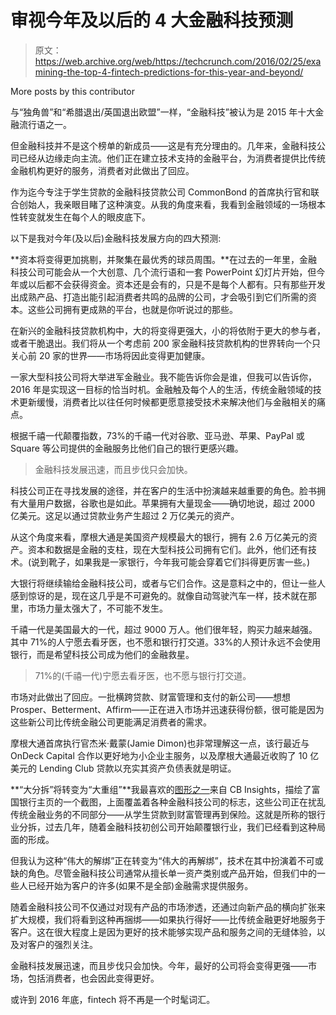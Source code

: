 # 审视今年及以后的 4 大金融科技预测 

> 原文：<https://web.archive.org/web/https://techcrunch.com/2016/02/25/examining-the-top-4-fintech-predictions-for-this-year-and-beyond/>

More posts by this contributor

与“独角兽”和“希腊退出/英国退出欧盟”一样，“金融科技”被认为是 2015 年十大金融流行语之一。

但金融科技并不是这个榜单的新成员——这是有充分理由的。几年来，金融科技公司已经从边缘走向主流。他们正在建立技术支持的金融平台，为消费者提供比传统金融机构更好的服务，消费者对此做出了回应。

作为迄今专注于学生贷款的金融科技贷款公司 CommonBond 的首席执行官和联合创始人，我亲眼目睹了这种演变。从我的角度来看，我看到金融领域的一场根本性转变就发生在每个人的眼皮底下。

以下是我对今年(及以后)金融科技发展方向的四大预测:

**资本将变得更加挑剔，并聚集在最优秀的球员周围。**在过去的一年里，金融科技公司可能会从一个大创意、几个流行语和一套 PowerPoint 幻灯片开始，但今年或以后都不会获得资金。资本还是会有的，只是不是每个人都有。只有那些开发出成熟产品、打造出能引起消费者共鸣的品牌的公司，才会吸引到它们所需的资本。这些公司拥有更成熟的平台，也就是你听说过的那些。

在新兴的金融科技贷款机构中，大的将变得更强大，小的将依附于更大的参与者，或者干脆退出。我们将从一个考虑前 200 家金融科技贷款机构的世界转向一个只关心前 20 家的世界——市场将因此变得更加健康。

一家大型科技公司将大举进军金融业。我不能告诉你会是谁，但我可以告诉你，2016 年是实现这一目标的恰当时机。金融触及每个人的生活，传统金融领域的技术更新缓慢，消费者比以往任何时候都更愿意接受技术来解决他们与金融相关的痛点。

根据千禧一代颠覆指数，73%的千禧一代对谷歌、亚马逊、苹果、PayPal 或 Square 等公司提供的金融服务比他们自己的银行更感兴趣。

> 金融科技发展迅速，而且步伐只会加快。

科技公司正在寻找发展的途径，并在客户的生活中扮演越来越重要的角色。脸书拥有大量用户数据，谷歌也是如此。苹果拥有大量现金——确切地说，超过 2000 亿美元。这足以通过贷款业务产生超过 2 万亿美元的资产。

从这个角度来看，摩根大通是美国资产规模最大的银行，拥有 2.6 万亿美元的资产。资本和数据是金融的支柱，现在大型科技公司拥有它们。此外，他们还有技术。(说到靴子，如果我是一家银行，今年我可能会穿着它们抖得更厉害一些。)

大银行将继续输给金融科技公司，或者与它们合作。这是意料之中的，但让一些人感到惊讶的是，现在这几乎是不可避免的。就像自动驾驶汽车一样，技术就在那里，市场力量太强大了，不可能不发生。

千禧一代是美国最大的一代，超过 9000 万人。他们很年轻，购买力越来越强。其中 71%的人宁愿去看牙医，也不愿和银行打交道。33%的人预计永远不会使用银行，而是希望科技公司成为他们的金融救星。

> 71%的(千禧一代)宁愿去看牙医，也不愿与银行打交道。

市场对此做出了回应。一批横跨贷款、财富管理和支付的新公司——想想 Prosper、Betterment、Affirm——正在进入市场并迅速获得份额，很可能是因为这些新公司比传统金融公司更能满足消费者的需求。

摩根大通首席执行官杰米·戴蒙(Jamie Dimon)也非常理解这一点，该行最近与 OnDeck Capital 合作以更好地为小企业主服务，以及摩根大通最近收购了 10 亿美元的 Lending Club 贷款以充实其资产负债表就是明证。

**“大分拆”将转变为“大重组”**我最喜欢的[图形之一](https://web.archive.org/web/20221225191559/https://www.cbinsights.com/blog/disrupting-banking-fintech-startups/)来自 CB Insights，描绘了富国银行主页的一个截图，上面覆盖着各种金融科技公司的标志，这些公司正在扰乱传统金融业务的不同部分——从学生贷款到财富管理再到保险。这就是所称的银行业分拆，过去几年，随着金融科技初创公司开始颠覆银行业，我们已经看到这种局面的形成。

但我认为这种“伟大的解绑”正在转变为“伟大的再解绑”，技术在其中扮演着不可或缺的角色。尽管金融科技公司通常从擅长单一资产类别或产品开始，但我们中的一些人已经开始为客户的许多(如果不是全部)金融需求提供服务。

随着金融科技公司不仅通过对现有产品的市场渗透，还通过向新产品的横向扩张来扩大规模，我们将看到这种再捆绑——如果执行得好——比传统金融更好地服务于客户。这在很大程度上是因为更好的技术能够实现产品和服务之间的无缝体验，以及对客户的强烈关注。

金融科技发展迅速，而且步伐只会加快。今年，最好的公司将会变得更强——市场，包括消费者，也会因此变得更好。

或许到 2016 年底，fintech 将不再是一个时髦词汇。